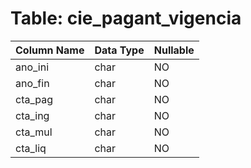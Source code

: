# Table: cie_pagant_vigencia

| Column Name | Data Type | Nullable |
|-------------|-----------|----------|
| ano_ini | char | NO |
| ano_fin | char | NO |
| cta_pag | char | NO |
| cta_ing | char | NO |
| cta_mul | char | NO |
| cta_liq | char | NO |
